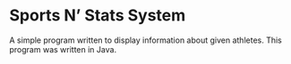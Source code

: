 # Sports N’ Stats System

A simple program written to display information about given athletes. This program was written in Java.
